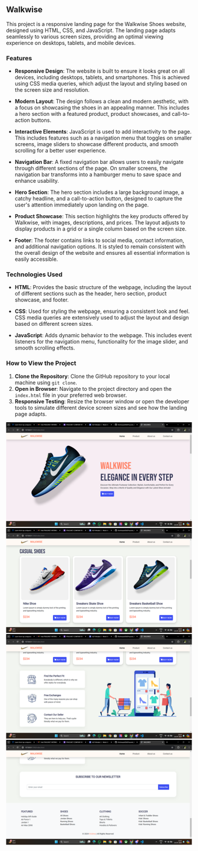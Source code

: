 ## Walkwise 

This project is a responsive landing page for the Walkwise Shoes website, designed using HTML, CSS, and JavaScript. The landing page adapts seamlessly to various screen sizes, providing an optimal viewing experience on desktops, tablets, and mobile devices.

### Features

- **Responsive Design**: The website is built to ensure it looks great on all devices, including desktops, tablets, and smartphones. This is achieved using CSS media queries, which adjust the layout and styling based on the screen size and resolution.
  
- **Modern Layout**: The design follows a clean and modern aesthetic, with a focus on showcasing the shoes in an appealing manner. This includes a hero section with a featured product, product showcases, and call-to-action buttons.
  
- **Interactive Elements**: JavaScript is used to add interactivity to the page. This includes features such as a navigation menu that toggles on smaller screens, image sliders to showcase different products, and smooth scrolling for a better user experience.
  
- **Navigation Bar**: A fixed navigation bar allows users to easily navigate through different sections of the page. On smaller screens, the navigation bar transforms into a hamburger menu to save space and enhance usability.
  
- **Hero Section**: The hero section includes a large background image, a catchy headline, and a call-to-action button, designed to capture the user's attention immediately upon landing on the page.
  
- **Product Showcase**: This section highlights the key products offered by Walkwise, with images, descriptions, and prices. The layout adjusts to display products in a grid or a single column based on the screen size.
  
- **Footer**: The footer contains links to social media, contact information, and additional navigation options. It is styled to remain consistent with the overall design of the website and ensures all essential information is easily accessible.

### Technologies Used

- **HTML**: Provides the basic structure of the webpage, including the layout of different sections such as the header, hero section, product showcase, and footer.
  
- **CSS**: Used for styling the webpage, ensuring a consistent look and feel. CSS media queries are extensively used to adjust the layout and design based on different screen sizes.
  
- **JavaScript**: Adds dynamic behavior to the webpage. This includes event listeners for the navigation menu, functionality for the image slider, and smooth scrolling effects.

### How to View the Project

1. **Clone the Repository**: Clone the GitHub repository to your local machine using `git clone`.
2. **Open in Browser**: Navigate to the project directory and open the `index.html` file in your preferred web browser.
3. **Responsive Testing**: Resize the browser window or open the developer tools to simulate different device screen sizes and see how the landing page adapts.

<img src="./Photos/page1.png">
<img src="./Photos/page2.png">
<img src="./Photos/page3.png">
<img src="./Photos/page4.png">


